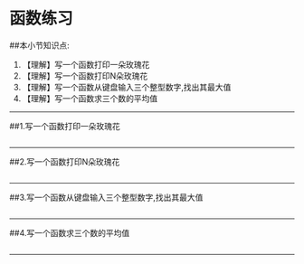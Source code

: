 # 函数练习
##本小节知识点:
1. 【理解】写一个函数打印一朵玫瑰花
2. 【理解】写一个函数打印N朵玫瑰花
3. 【理解】写一个函数从键盘输入三个整型数字,找出其最大值
4. 【理解】写一个函数求三个数的平均值

---


##1.写一个函数打印一朵玫瑰花

```

```

---

##2.写一个函数打印N朵玫瑰花
```

```

---

##3.写一个函数从键盘输入三个整型数字,找出其最大值

```

```

---


##4.写一个函数求三个数的平均值

```

```

---




